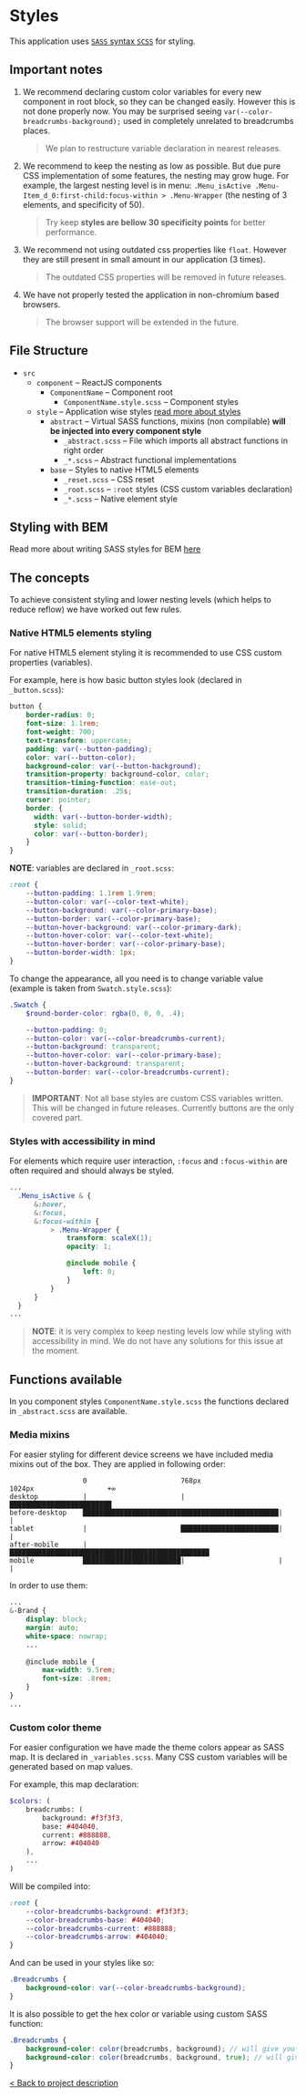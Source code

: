 # Styles

This application uses [`SASS` syntax `SCSS`](https://sass-lang.com/guide) for styling.

## Important notes

1. We recommend declaring custom color variables for every new component in root block, so they can be changed easily. However this is not done properly now. You may be surprised seeing `var(--color-breadcrumbs-background);` used in completely unrelated to breadcrumbs places.
    > We plan to restructure variable declaration in nearest releases. 
2. We recommend to keep the nesting as low as possible. But due pure CSS implementation of some features, the nesting may grow huge. For example, the largest nesting level is in menu: `.Menu_isActive .Menu-Item_d_0:first-child:focus-within > .Menu-Wrapper` (the nesting of 3 elements, and specificity of 50). 
    > Try keep **styles are bellow 30 specificity points** for better performance.
3. We recommend not using outdated css properties like `float`. However they are still present in small amount in our application (3 times). 
    > The outdated CSS properties will be removed in future releases.
4. We have not properly tested the application in non-chromium based browsers. 
    > The browser support will be extended in the future.

## File Structure

- `src`
    - `component` – ReactJS components
        - `ComponentName` – Component root
            - `ComponentName.style.scss` – Component styles 
    - `style` – Application wise styles [read more about styles](./Styles.md)
        - `abstract` – Virtual SASS functions, mixins (non compilable) **will be injected into every component style**
            - `_abstract.scss` – File which imports all abstract functions in right order
            - `_*.scss` – Abstract functional implementations
        - `base` – Styles to native HTML5 elements
            - `_reset.scss` – CSS reset
            - `_root.scss` – `:root` styles (CSS custom variables declaration)
            - `_*.scss` – Native element style

## Styling with BEM

Read more about writing SASS styles for BEM [here](./BEM.md)

## The concepts

To achieve consistent styling and lower nesting levels (which helps to reduce reflow) we have worked out few rules.

### Native HTML5 elements styling

For native HTML5 element styling it is recommended to use CSS custom properties (variables).

For example, here is how basic button styles look (declared in `_button.scss`):

```scss
button {
    border-radius: 0;
    font-size: 1.1rem;
    font-weight: 700;
    text-transform: uppercase;
    padding: var(--button-padding);
    color: var(--button-color);
    background-color: var(--button-background);
    transition-property: background-color, color;
    transition-timing-function: ease-out;
    transition-duration: .25s;
    cursor: pointer;
    border: {
      width: var(--button-border-width);
      style: solid;
      color: var(--button-border);
    }
}
```

**NOTE**: variables are declared in `_root.scss`:

```scss
:root {
    --button-padding: 1.1rem 1.9rem;
    --button-color: var(--color-text-white);
    --button-background: var(--color-primary-base);
    --button-border: var(--color-primary-base);
    --button-hover-background: var(--color-primary-dark);
    --button-hover-color: var(--color-text-white);
    --button-hover-border: var(--color-primary-base);
    --button-border-width: 1px;
}
```

To change the appearance, all you need is to change variable value (example is taken from `Swatch.style.scss`):

```scss
.Swatch {
    $round-border-color: rgba(0, 0, 0, .4);

    --button-padding: 0;
    --button-color: var(--color-breadcrumbs-current);
    --button-background: transparent;
    --button-hover-color: var(--color-primary-base);
    --button-hover-background: transparent;
    --button-border: var(--color-breadcrumbs-current);
}
```

> **IMPORTANT**: Not all base styles are custom CSS variables written. This will be changed in future releases. Currently buttons are the only covered part. 

### Styles with accessibility in mind

For elements which require user interaction, `:focus` and `:focus-within` are often required and should always be styled.

```scss
...
  .Menu_isActive & {
      &:hover,
      &:focus,
      &:focus-within {
          > .Menu-Wrapper {
              transform: scaleX(1);
              opacity: 1;

              @include mobile {
                  left: 0;
              }
          }
      }
  }
...
```

> **NOTE**: it is very complex to keep nesting levels low while styling with accessibility in mind. We do not have any solutions for this issue at the moment.

## Functions available

In you component styles `ComponentName.style.scss` the functions declared in `_abstract.scss` are available.

### Media mixins

For easier styling for different device screens we have included media mixins out of the box. They are applied in following order:

```
                  0                       768px                   1024px                  +∞    
desktop           |                       |                       █████████████████████████
before-desktop    ████████████████████████████████████████████████|                       |
tablet            |                       ████████████████████████|                       |
after-mobile      |                       █████████████████████████████████████████████████
mobile            ████████████████████████|                       |                       |
```

In order to use them:

```scss
...
&-Brand {
    display: block;
    margin: auto;
    white-space: nowrap;
    ...
    
    @include mobile {
        max-width: 9.5rem;
        font-size: .8rem;
    }
}
...
```

### Custom color theme

For easier configuration we have made the theme colors appear as SASS map.
It is declared in `_variables.scss`. Many CSS custom variables will be generated based on map values.

For example, this map declaration:

```scss
$colors: (
    breadcrumbs: (
        background: #f3f3f3,
        base: #404040,
        current: #888888,
        arrow: #404040
    ),
    ...
)
```

Will be compiled into:

```scss
:root {
    --color-breadcrumbs-background: #f3f3f3;
    --color-breadcrumbs-base: #404040;
    --color-breadcrumbs-current: #888888;
    --color-breadcrumbs-arrow: #404040;
}
```

And can be used in your styles like so:

```scss
.Breadcrumbs {
    background-color: var(--color-breadcrumbs-background);
}
```

It is also possible to get the hex color or variable using custom SASS function:

```scss
.Breadcrumbs {
    background-color: color(breadcrumbs, background); // will give you variable
    background-color: color(breadcrumbs, background, true); // will give you HEX color
}
```

[< Back to project description](./Project.md)